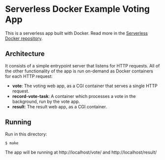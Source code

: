 # Serverless Docker Example Voting App

This is a serverless app built with Docker. Read more in the [Serverless Docker repository](https://github.com/bfirsh/serverless-docker).

## Architecture

It consists of a simple entrypoint server that listens for HTTP requests. All of the other functionality of the app is run on-demand as Docker containers for each HTTP request:

 - **vote**: The voting web app, as a CGI container that serves a single HTTP request.
 - **record-vote-task**: A container which processes a vote in the background, run by the vote app.
 - **result**: The result web app, as a CGI container.

## Running

Run in this directory:

    $ make

The app will be running at http://localhost/vote/ and http://localhost/result/
